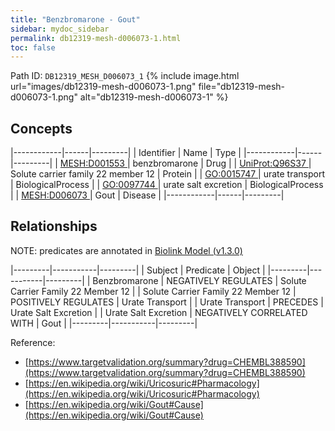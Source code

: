 ```yaml
---
title: "Benzbromarone - Gout"
sidebar: mydoc_sidebar
permalink: db12319-mesh-d006073-1.html
toc: false 
---
```



Path ID: `DB12319_MESH_D006073_1`
{% include image.html url="images/db12319-mesh-d006073-1.png" file="db12319-mesh-d006073-1.png" alt="db12319-mesh-d006073-1" %}

## Concepts

|------------|------|---------|
| Identifier | Name | Type    |
|------------|------|---------|
| <a href="https://identifiers.org/MESH:D001553">MESH:D001553 </a> | benzbromarone | Drug |
| <a href="https://identifiers.org/UniProt:Q96S37">UniProt:Q96S37 </a> | Solute carrier family 22 member 12 | Protein |
| <a href="https://identifiers.org/GO:0015747">GO:0015747 </a> | urate transport | BiologicalProcess |
| <a href="https://identifiers.org/GO:0097744">GO:0097744 </a> | urate salt excretion | BiologicalProcess |
| <a href="https://identifiers.org/MESH:D006073">MESH:D006073 </a> | Gout | Disease |
|------------|------|---------|

## Relationships


NOTE: predicates are annotated in <a href="https://github.com/biolink/biolink-model/releases/tag/v1.3.0">Biolink Model (v1.3.0)</a>

|---------|-----------|---------|
| Subject | Predicate | Object  |
|---------|-----------|---------|
| Benzbromarone | NEGATIVELY REGULATES | Solute Carrier Family 22 Member 12 |
| Solute Carrier Family 22 Member 12 | POSITIVELY REGULATES | Urate Transport |
| Urate Transport | PRECEDES | Urate Salt Excretion |
| Urate Salt Excretion | NEGATIVELY CORRELATED WITH | Gout |
|---------|-----------|---------|

Reference: 
  - [https://www.targetvalidation.org/summary?drug=CHEMBL388590](https://www.targetvalidation.org/summary?drug=CHEMBL388590)
  - [https://en.wikipedia.org/wiki/Uricosuric#Pharmacology](https://en.wikipedia.org/wiki/Uricosuric#Pharmacology)
  - [https://en.wikipedia.org/wiki/Gout#Cause](https://en.wikipedia.org/wiki/Gout#Cause)
